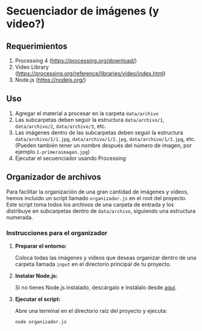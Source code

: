 # Secuenciador de imágenes (y video?)

## Requerimientos

1. Processing 4 (https://processing.org/download/)
2. Video Library (https://processing.org/reference/libraries/video/index.html)
3. Node.js (https://nodejs.org/)

## Uso

1. Agregar el material a procesar en la carpeta `data/archivo`
2. Las subcarpetas deben seguir la estructura `data/archivo/1`, `data/archivo/2`, `data/archivo/3`, etc.
3. Las imágenes dentro de las subcarpetas deben seguir la estructura `data/archivo/1/1.jpg`, `data/archivo/1/2.jpg`, `data/archivo/1/3.jpg`, etc. (Pueden también tener un nombre después del número de imagen, por ejemplo `1-primeraimagen.jpg`)
4. Ejecutar el secuenciador usando Processing

## Organizador de archivos

Para facilitar la organización de una gran cantidad de imágenes y videos, hemos incluido un script llamado `organizador.js` en el root del proyecto. Este script toma todos los archivos de una carpeta de entrada y los distribuye en subcarpetas dentro de `data/archivo`, siguiendo una estructura numerada.

### Instrucciones para el organizador

1. **Preparar el entorno:**

   Coloca todas las imágenes y videos que deseas organizar dentro de una carpeta llamada `input` en el directorio principal de tu proyecto.

2. **Instalar Node.js:**

   Si no tienes Node.js instalado, descárgalo e instálalo desde [aquí](https://nodejs.org/).

3. **Ejecutar el script:**

   Abre una terminal en el directorio raíz del proyecto y ejecuta:

   ```bash
   node organizador.js
